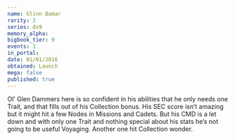 ```yaml
---
name: Glinn Damar
rarity: 2
series: ds9
memory_alpha:
bigbook_tier: 9
events: 1
in_portal:
date: 01/01/2016
obtained: Launch
mega: false
published: true
---
```


Ol’ Glen Dammers here is so confident in his abilities that he only needs one Trait, and that fills out of his Collection bonus. His SEC score isn’t amazing but it might hit a few Nodes in Missions and Cadets. But his CMD is a let down and with only one Trait and nothing special about his stats he’s not going to be useful Voyaging. Another one hit Collection wonder.
